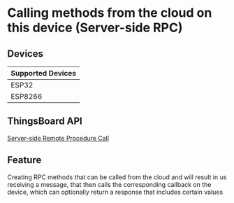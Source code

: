 # Calling methods from the cloud on this device (Server-side RPC)

## Devices
| Supported Devices |
|-------------------|
|  ESP32            |
|  ESP8266          |

## ThingsBoard API
[Server-side Remote Procedure Call](https://thingsboard.io/docs/user-guide/rpc/#server-side-rpc)

## Feature
Creating RPC methods that can be called from the cloud and will result in us receiving a message,
that then calls the corresponding callback on the device, which can optionally return a response that includes certain values
